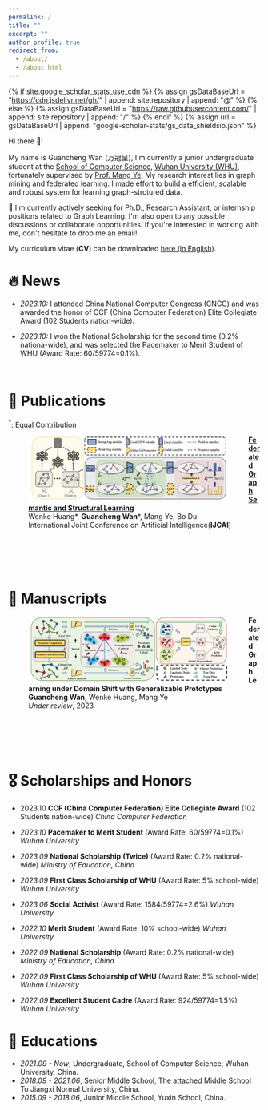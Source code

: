 ```yaml
---
permalink: /
title: ""
excerpt: ""
author_profile: true
redirect_from: 
  - /about/
  - /about.html
---
```


{% if site.google_scholar_stats_use_cdn %}
{% assign gsDataBaseUrl = "https://cdn.jsdelivr.net/gh/" | append: site.repository | append: "@" %}
{% else %}
{% assign gsDataBaseUrl = "https://raw.githubusercontent.com/" | append: site.repository | append: "/" %}
{% endif %}
{% assign url = gsDataBaseUrl | append: "google-scholar-stats/gs_data_shieldsio.json" %}

<span class='anchor' id='about-me'></span>

Hi there 👋!

My name is Guancheng Wan (万冠呈), I'm currently a junior undergraduate student at the [School of Computer Science](https://cs.whu.edu.cn/), [Wuhan University (WHU)](https://www.whu.edu.cn/), fortunately supervised by [Prof. Mang Ye](https://marswhu.github.io/index.html). My research interest lies in graph mining and federated learning. I made effort to build a efficient, scalable and robust system for learning graph-strctured data.



<!-- My research interest lies in Artificial Intelligence (AI) Security & Privacy, where I explore the weakness of Deep Learning models in their lifecycles (e.g., Adversarial Attack, Backdoor Attack) and their countermeasures. I also made efforts on turning these weaknesses into good use, applying on privacy protection and Intellectual Property (IP) protection of deep learning models. It's a fortune to be supervised by Prof. [Run Wang](http://wangrun.github.io/) during my study on AI. During my undergraduate study, I also enjoyed a great time conducting research on  Geoinformatics and Remote Sensing, in which I worked closely with my teammates [Jiahao Zhou](https://ddakun.github.io/) and [Sixing Lin](https://defaultlin.cn/). -->

<!-- I have won the First Class Scholarship of WHU 2 times (5% school-wide), the HUANG Zhangren Scholarship (60 candidates per year in WHU), the Huawei Scholarship (54 candidates per year in WHU), the National Scholarship (0.2% national-wide), and was selected the Pacemaker to Merit Student of WHU (60 candidates per year in WHU).  -->

🌟 I'm currently actively seeking for Ph.D., Research Assistant, or internship positions related to Graph Learning. I'm also open to any possible discussions or collaborate opportunities. If you're interested in working with me, don't hesitate to drop me an email! 

My curriculum vitae (**CV**) can be downloaded [here (in English)](). 

# 🔥 News

- *2023.10:* I attended China National Computer Congress (CNCC) and was awarded the honor of CCF (China Computer Federation) Elite Collegiate Award (102 Students nation-wide).

- *2023.10:* I won the National Scholarship for the second time (0.2% nationa-wide), and was selected the Pacemaker to Merit Student of WHU (Award Rate: 60/59774=0.1%).


<br/>




# 📃 Publications 

$^*$: Equal Contribution   

<dl>
  <dt><img align="left" width="400"
hspace="40"   wspace="20" src="../images/fgssl.png"></dt>
  <dd><a href="https://marswhu.github.io/publications/files/FGSSL.pdf"><strong>Federated Graph Semantic and Structural Learning</strong></a></dd>
  <dd>Wenke Huang*, <strong>Guancheng Wan</strong>*, Mang Ye, Bo Du</dd>
  <dd> International Joint Conference on Artificial Intelligence(<strong>IJCAI</strong>)  </dd>
  <!-- <dd>
    <a href="https://marswhu.github.io/publications/files/FGSSL.pdf">[Paper]</a> 
    <a href="">[Code]</a>
  </dd> -->
  <!-- <p><br /><br /></p> -->
</dl>
<br />
<br />
<br />
<br/>






# 📝 Manuscripts

<dl>
  <dt><img align="left"  width="400"
hspace="40"   wspace="20" src="../images/fggp.png"></dt>
  <dd><strong>Federated Graph Learning under Domain Shift with Generalizable Prototypes</strong></dd>
  <dd><strong>Guancheng Wan</strong>, Wenke Huang, Mang Ye</dd>
    <dd> <i>Under review</i>, 2023</dd>
</dl>


<br/><br/><br/><br/>





# 🎖 Scholarships and Honors

- 2023.10 **CCF (China Computer Federation) Elite Collegiate Award** (102 Students nation-wide) *China Computer Federation*

- *2023.10* **Pacemaker to Merit Student** (Award Rate: 60/59774=0.1%) *Wuhan University*
- *2023.09* **National Scholarship** **(Twice)** (Award Rate: 0.2% national-wide) *Ministry of Education, China* 
- *2023.09* **First Class Scholarship of WHU** (Award Rate: 5% school-wide) *Wuhan University* 
- *2023.06* **Social Activist** (Award Rate: 1584/59774=2.6%) *Wuhan University*
- *2022.10* **Merit Student**  (Award Rate: 10% school-wide) *Wuhan University* 
- *2022.09* **National Scholarship** (Award Rate: 0.2% national-wide) *Ministry of Education, China* 
- *2022.09* **First Class Scholarship of WHU** (Award Rate: 5% school-wide) *Wuhan University* 
- *2022.09* **Excellent Student Cadre** (Award Rate: 924/59774=1.5%) *Wuhan University*



# 📖 Educations
- *2021.09 - Now*, Undergraduate, School of Computer Science, Wuhan University, China. 
- *2018.09 - 2021.06*, Senior Middle School, The attached Middle School To Jiangxi Normal University, China.
- *2015.09 - 2018.06*, Junior Middle School, Yuxin School, China.
